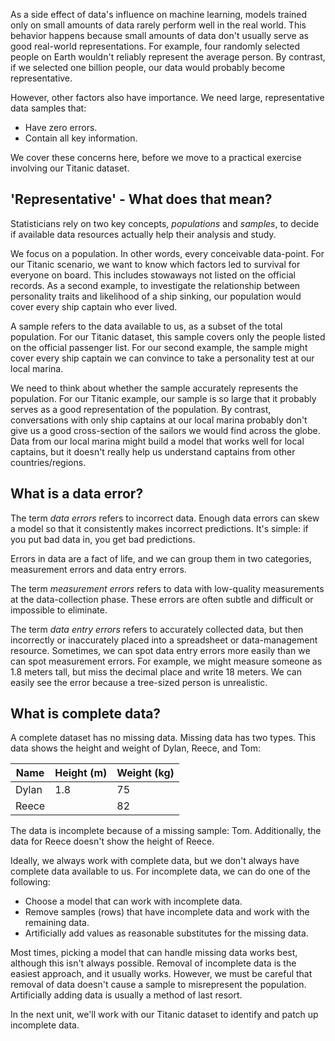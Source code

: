 As a side effect of data's influence on machine learning, models trained only on small amounts of data rarely perform well in the real world. This behavior happens because small amounts of data don't usually serve as good real-world representations. For example, four randomly selected people on Earth wouldn't reliably represent the average person. By contrast, if we selected one billion people, our data would probably become representative.

However, other factors also have importance. We need large, representative data samples that:

- Have zero errors.
- Contain all key information.

We cover these concerns here, before we move to a practical exercise involving our Titanic dataset.

## 'Representative' - What does that mean?

Statisticians rely on two key concepts, _populations_ and _samples_, to decide if available data resources actually help their analysis and study.

We focus on a population. In other words, every conceivable data-point. For our Titanic scenario, we want to know which factors led to survival for everyone on board. This includes stowaways not listed on the official records. As a second example, to investigate the relationship between personality traits and likelihood of a ship sinking, our population would cover every ship captain who ever lived.

A sample refers to the data available to us, as a subset of the total population. For our Titanic dataset, this sample covers only the people listed on the official passenger list. For our second example, the sample might cover every ship captain we can convince to take a personality test at our local marina.

We need to think about whether the sample accurately represents the population. For our Titanic example, our sample is so large that it probably serves as a good representation of the population. By contrast, conversations with only ship captains at our local marina probably don't give us a good cross-section of the sailors we would find across the globe. Data from our local marina might build a model that works well for local captains, but it doesn't really help us understand captains from other countries/regions.

## What is a data error?

The term _data errors_ refers to incorrect data. Enough data errors can skew a model so that it consistently makes incorrect predictions. It's simple: if you put bad data in, you get bad predictions.

Errors in data are a fact of life, and we can group them in two categories, measurement errors and data entry errors.

The term _measurement errors_ refers to data with low-quality measurements at the data-collection phase. These errors are often subtle and difficult or impossible to eliminate.

The term _data entry errors_ refers to accurately collected data, but then incorrectly or inaccurately placed into a spreadsheet or data-management resource. Sometimes, we can spot data entry errors more easily than we can spot measurement errors. For example, we might measure someone as 1.8 meters tall, but miss the decimal place and write 18 meters. We can easily see the error because a tree-sized person is unrealistic.

## What is complete data?

A complete dataset has no missing data. Missing data has two types. This data shows the height and weight of Dylan, Reece, and Tom:

|Name| Height (m) | Weight (kg)|
|---|---|---|
|Dylan|1.8|75|
|Reece| |82|

The data is incomplete because of a missing sample: Tom. Additionally, the data for Reece doesn't show the height of Reece.

Ideally, we always work with complete data, but we don't always have complete data available to us. For incomplete data, we can do one of the following:

- Choose a model that can work with incomplete data.
- Remove samples (rows) that have incomplete data and work with the remaining data.
- Artificially add values as reasonable substitutes for the missing data.

Most times, picking a model that can handle missing data works best, although this isn't always possible. Removal of incomplete data is the easiest approach, and it usually works. However, we must be careful that removal of data doesn't cause a sample to misrepresent the population. Artificially adding data is usually a method of last resort.

In the next unit, we'll work with our Titanic dataset to identify and patch up incomplete data.
